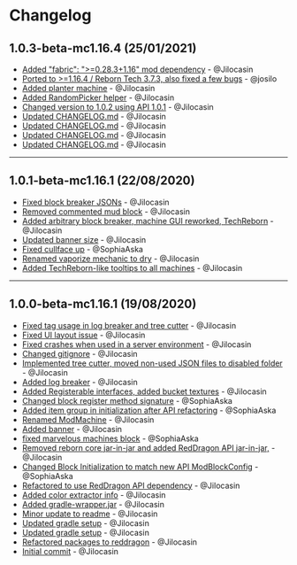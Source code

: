 # Changelog

## 1.0.3-beta-mc1.16.4 (25/01/2021)
- [Added "fabric": ">=0.28.3+1.16" mod dependency](https://github.com/TeamRedDragon/RedDragon-Marvelous-Machines/commit/fd16dc1f84fe2c8745cc8fd712f5d2030ec6a33c) - @Jilocasin
- [Ported to >=1.16.4 / Reborn Tech 3.7.3, also fixed a few bugs](https://github.com/TeamRedDragon/RedDragon-Marvelous-Machines/commit/fb466b4107b61d12b4284cb23e5500246f0b0e51) - @josilo
- [Added planter machine](https://github.com/TeamRedDragon/RedDragon-Marvelous-Machines/commit/f5831e4a35a45d842600e9afec990c3485f5bbf4) - @Jilocasin
- [Added RandomPicker helper](https://github.com/TeamRedDragon/RedDragon-Marvelous-Machines/commit/7be6189097a920dee5ee77619cdee053ba384a10) - @Jilocasin
- [Changed version to 1.0.2 using API 1.0.1](https://github.com/TeamRedDragon/RedDragon-Marvelous-Machines/commit/9039832df2a4d52b4981119d3085b37b26475539) - @Jilocasin
- [Updated CHANGELOG.md](https://github.com/TeamRedDragon/RedDragon-Marvelous-Machines/commit/031797d51a1809c250303cfa200fbdf4d3be8342) - @Jilocasin
- [Updated CHANGELOG.md](https://github.com/TeamRedDragon/RedDragon-Marvelous-Machines/commit/8908bd9070debeb159986991fae5cede4241ae4a) - @Jilocasin
- [Updated CHANGELOG.md](https://github.com/TeamRedDragon/RedDragon-Marvelous-Machines/commit/4dcf101cf05eca29036a96694b652379246bdcc3) - @Jilocasin
- [Updated CHANGELOG.md](https://github.com/TeamRedDragon/RedDragon-Marvelous-Machines/commit/9bb4b65ab1c5513210b0ed72a4a010ac44b428be) - @Jilocasin

---

## 1.0.1-beta-mc1.16.1 (22/08/2020)
- [Fixed block breaker JSONs](https://github.com/TeamRedDragon/RedDragon-Marvelous-Machines/commit/3d392395966d47fe343d502bead95c4b12fec9f0) - @Jilocasin
- [Removed commented mud block](https://github.com/TeamRedDragon/RedDragon-Marvelous-Machines/commit/3d2768c48ba20b88cceec1ce536b91f82ad48e1b) - @Jilocasin
- [Added arbitrary block breaker, machine GUI reworked, TechReborn](https://github.com/TeamRedDragon/RedDragon-Marvelous-Machines/commit/450f7cb5cf67bca5b1b94440525eafcc4a82cb8f) - @Jilocasin
- [Updated banner size](https://github.com/TeamRedDragon/RedDragon-Marvelous-Machines/commit/23ea7467d17c14ce1b43eefc23f2d768fc204d26) - @Jilocasin
- [Fixed cullface up](https://github.com/TeamRedDragon/RedDragon-Marvelous-Machines/commit/8e67926fea9795dffc9e12264413a82e9250f86d) - @SophiaAska
- [Renamed vaporize mechanic to dry](https://github.com/TeamRedDragon/RedDragon-Marvelous-Machines/commit/17cd29f1a8a03282b323f8dbd608efb8f5950522) - @Jilocasin
- [Added TechReborn-like tooltips to all machines](https://github.com/TeamRedDragon/RedDragon-Marvelous-Machines/commit/9da8468832ce7d7c72555484d86839fcebd764e6) - @Jilocasin

---

## 1.0.0-beta-mc1.16.1 (19/08/2020)
- [Fixed tag usage in log breaker and tree cutter](https://github.com/TeamRedDragon/RedDragon-Marvelous-Machines/commit/d0c9d0ac5b5d9ed9d98fd7fd6568f8bfa438943f) - @Jilocasin
- [Fixed UI layout issue](https://github.com/TeamRedDragon/RedDragon-Marvelous-Machines/commit/e059570df3023b46479805f2a13b4267534aa45b) - @Jilocasin
- [Fixed crashes when used in a server environment](https://github.com/TeamRedDragon/RedDragon-Marvelous-Machines/commit/a2d9cc7aef0d1075ad79cecc59dd7a27fae062d5) - @Jilocasin
- [Changed gitignore](https://github.com/TeamRedDragon/RedDragon-Marvelous-Machines/commit/2fd37090f59b0aa6e64107f37ba98a6c54ee1f58) - @Jilocasin
- [Implemented tree cutter, moved non-used JSON files to disabled folder](https://github.com/TeamRedDragon/RedDragon-Marvelous-Machines/commit/02c446d4a9929494cd7755eb391c22987ae6ba52) - @Jilocasin
- [Added log breaker](https://github.com/TeamRedDragon/RedDragon-Marvelous-Machines/commit/2b0b6c8e04f00399aa790dce0087997a59b2c2e1) - @Jilocasin
- [Added Registerable interfaces, added bucket textures](https://github.com/TeamRedDragon/RedDragon-Marvelous-Machines/commit/4a89124e169a1526ddc88b041fc32c5a9f640e82) - @Jilocasin
- [Changed block register method signature](https://github.com/TeamRedDragon/RedDragon-Marvelous-Machines/commit/e04f651fc52db7fb9c7accbfd8f5fd52e5e681f2) - @SophiaAska
- [Added item group in initialization after API refactoring](https://github.com/TeamRedDragon/RedDragon-Marvelous-Machines/commit/d0e659bc36faca44fa6768991f3724506cf08121) - @SophiaAska
- [Renamed ModMachine](https://github.com/TeamRedDragon/RedDragon-Marvelous-Machines/commit/35b8fb124fc375ff0b392e46ab2df9e6b94044e3) - @Jilocasin
- [Added banner](https://github.com/TeamRedDragon/RedDragon-Marvelous-Machines/commit/7ab4719ce573aeb16326e6cad630cbd073125e67) - @Jilocasin
- [fixed marvelous machines block](https://github.com/TeamRedDragon/RedDragon-Marvelous-Machines/commit/3fa8d2f6a026accfb7815fc3accf8f9d29d5bb5f) - @SophiaAska
- [Removed reborn core jar-in-jar and added RedDragon API jar-in-jar,](https://github.com/TeamRedDragon/RedDragon-Marvelous-Machines/commit/5f46bcf0e008a18a5482c64a932ec605ac108df0) - @Jilocasin
- [Changed Block Initialization to match new API ModBlockConfig](https://github.com/TeamRedDragon/RedDragon-Marvelous-Machines/commit/a7aadba02e1637b45ec324aef09a7410291995b4) - @SophiaAska
- [Refactored to use RedDragon API dependency](https://github.com/TeamRedDragon/RedDragon-Marvelous-Machines/commit/8d424b5448f01df288e8970db7803ceb135ac0f5) - @Jilocasin
- [Added color extractor info](https://github.com/TeamRedDragon/RedDragon-Marvelous-Machines/commit/3436929fb242b512d518462db18cb630b561e307) - @Jilocasin
- [Added gradle-wrapper.jar](https://github.com/TeamRedDragon/RedDragon-Marvelous-Machines/commit/19a59830e739b526e68d7e4da9ca366addf99277) - @Jilocasin
- [Minor update to readme](https://github.com/TeamRedDragon/RedDragon-Marvelous-Machines/commit/5211fc40ff89eab6c6646c7e8ba25244aede69e4) - @Jilocasin
- [Updated gradle setup](https://github.com/TeamRedDragon/RedDragon-Marvelous-Machines/commit/df884440c36b99f8040938a4cc20ffa7ec544f62) - @Jilocasin
- [Updated gradle setup](https://github.com/TeamRedDragon/RedDragon-Marvelous-Machines/commit/f206494857c6c1c4573cf92492460cdb176a7d6a) - @Jilocasin
- [Refactored packages to reddragon](https://github.com/TeamRedDragon/RedDragon-Marvelous-Machines/commit/88279573056a2a13215c9653a138e0e46e26c2c8) - @Jilocasin
- [Initial commit](https://github.com/TeamRedDragon/RedDragon-Marvelous-Machines/commit/dc92121250758f56d552e17379eba7d822b89c64) - @Jilocasin
